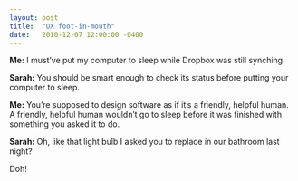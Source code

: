 ```yaml
---
layout: post
title:  "UX foot-in-mouth"
date:   2010-12-07 12:00:00 -0400
---
```

**Me:** I must’ve put my computer to sleep while Dropbox was still synching.

**Sarah:** You should be smart enough to check its status before putting your computer to sleep.

**Me:** You’re supposed to design software as if it’s a friendly, helpful human. A friendly, helpful human wouldn’t go to sleep before it was finished with something you asked it to do.

**Sarah:** Oh, like that light bulb I asked you to replace in our bathroom last night?

Doh!
